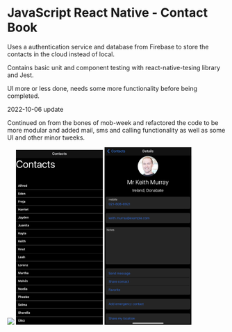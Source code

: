 # JavaScript React Native - Contact Book

Uses a authentication service and database from Firebase to store the contacts in the cloud instead of local.

Contains basic unit and component testing with react-native-tesing library and Jest.

UI more or less done, needs some more functionality before being completed.

2022-10-06 update

Continued on from the bones of mob-week and refactored the code to be more modular and added mail, sms and calling functionality as well as some UI and other minor tweeks. 


<img src="./assets/screenshots/gif.gif" width="400"/> <img src="./assets/screenshots/img.PNG" width="200"/> <img src="./assets/screenshots/img2.PNG" width="200"/>


